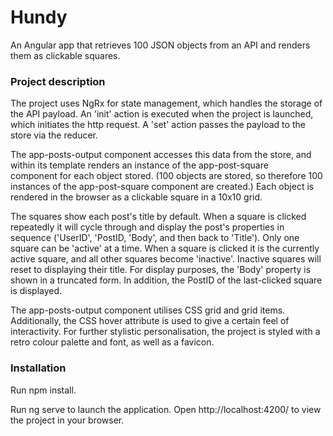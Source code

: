 <h1>Hundy</h1>

An Angular app that retrieves 100 JSON objects from an API and renders them as clickable squares. 

<h3>Project description</h3>

The project uses NgRx for state management, which handles the storage of the API payload. An 'init' action is executed when the project is launched, which initiates the http request. A 'set' action passes the payload to the store via the reducer.

The app-posts-output component accesses this data from the store, and within its template renders an instance of the app-post-square component for each object stored. (100 objects are stored, so therefore 100 instances of the app-post-square component are created.) Each object is rendered in the browser as a clickable square in a 10x10 grid.

The squares show each post's title by default. When a square is clicked repeatedly it will cycle through and display the post's properties in sequence ('UserID', 'PostID, 'Body', and then back to 'Title'). Only one square can be 'active' at a time. When a square is clicked it is the currently active square, and all other squares become 'inactive'. Inactive squares will reset to displaying their title. For display purposes, the 'Body' property is shown in a truncated form. In addition, the PostID of the last-clicked square is displayed.

The app-posts-output component utilises CSS grid and grid items. Additionally, the CSS hover attribute is used to give a certain feel of interactivity. For further stylistic personalisation, the project is styled with a retro colour palette and font, as well as a favicon.

<h3>Installation</h3>

Run npm install.

Run ng serve to launch the application. Open http://localhost:4200/ to view the project in your browser.

